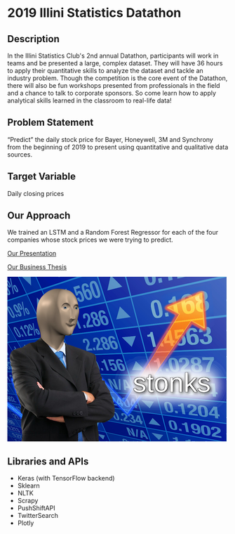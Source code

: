 # 2019 Illini Statistics Datathon

## Description
In the Illini Statistics Club's 2nd annual Datathon, participants will work in teams and be presented a large, complex dataset. They will have 36 hours to apply their quantitative skills to analyze the dataset and tackle an industry problem. Though the competition is the core event of the Datathon, there will also be fun workshops presented from professionals in the field and a chance to talk to corporate sponsors. So come learn how to apply analytical skills learned in the classroom to real-life data!

## Problem Statement
“Predict” the daily stock price for Bayer, Honeywell, 3M and Synchrony from the beginning of 2019 to present using quantitative and qualitative data sources.

## Target Variable
Daily closing prices


## Our Approach

We trained an LSTM and a Random Forest Regressor for each of the four companies whose stock prices we were trying to predict. 

[Our Presentation](https://docs.google.com/presentation/d/1qx68fOe24hWx3unDKybXOo7yEOLRiglqVIRrKWqjLBg/edit?usp=sharing)

[Our Business Thesis](https://docs.google.com/document/d/1kCpWRBZcaNePt3X0s1gj4_vuMvv9tEQdmaVYndi0cKo/edit?usp=sharing)

![stonks](very_important_and_confidential_file.png)


## Libraries and APIs
* Keras (with TensorFlow backend)
* Sklearn
* NLTK
* Scrapy
* PushShiftAPI
* TwitterSearch
* Plotly
